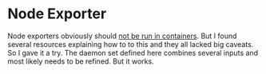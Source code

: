 # Node Exporter

Node exporters obviously should 
[not be run in containers](https://github.com/prometheus/node_exporter#docker).
But I found several resources explaining how to to this and they all
lacked big caveats. So I gave it a try. The daemon set defined here
combines several inputs and most likely needs to be refined. But it works.